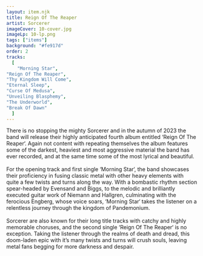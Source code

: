 ```yaml
---
layout: item.njk
title: Reign Of The Reaper
artist: Sorcerer
imageCover: 10-cover.jpg
imageLp: 10-lp.png
tags: ["items"]
background: "#fe917d"
order: 2
tracks:
  [
    "Morning Star",
"Reign Of The Reaper",
"Thy Kingdom Will Come",
"Eternal Sleep",
"Curse Of Medusa",
"Unveiling Blasphemy",
"The Underworld",
"Break Of Dawn"
  ]
---
```


There is no stopping the mighty Sorcerer and in the autumn of 2023 the band will release their highly anticipated fourth album entitled ‘Reign Of The Reaper‘. Again not content with repeating themselves the album features some of the darkest, heaviest and most aggressive material the band has ever recorded, and at the same time some of the most lyrical and beautiful.
<br/><br/>
For the opening track and first single ‘Morning Star‘, the band showcases their proficiency in fusing classic metal with other heavy elements with quite a few twists and turns along the way. With a bombastic rhythm section spear-headed by Evensand and Biggs, to the melodic and brilliantly executed guitar work of Niemann and Hallgren, culminating with the ferocious Engberg, whose voice soars, ‘Morning Star‘ takes the listener on a relentless journey through the kingdom of Pandemonium.
<br/><br/>
Sorcerer are also known for their long title tracks with catchy and highly memorable choruses, and the second single ‘Reign Of The Reaper‘ is no exception. Taking the listener through the realms of death and dread, this doom-laden epic with it’s many twists and turns will crush souls, leaving metal fans begging for more darkness and despair.
